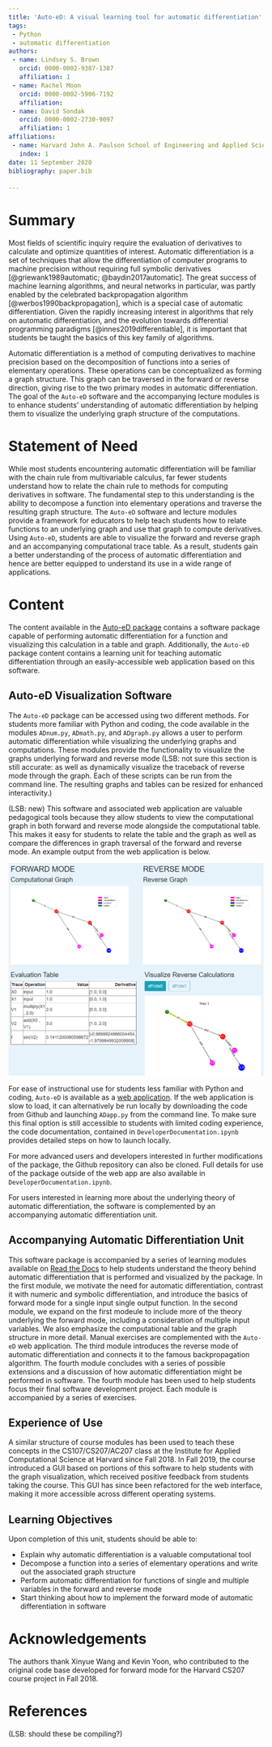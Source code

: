 ```yaml
---
title: 'Auto-eD: A visual learning tool for automatic differentiation'
tags:
 - Python
 - automatic differentiation
authors:
 - name: Lindsey S. Brown
   orcid: 0000-0002-9387-1387
   affiliation: 1
 - name: Rachel Moon
   orcid: 0000-0002-5906-7192
   affiliation:
 - name: David Sondak
   orcid: 0000-0002-2730-9097
   affiliation: 1
affiliations:
 - name: Harvard John A. Paulson School of Engineering and Applied Sciences
   index: 1
date: 11 September 2020
bibliography: paper.bib

---
```

# Summary
Most fields of scientific inquiry require the evaluation of derivatives to calculate and optimize quantities of interest.
Automatic differentiation is a set of techniques that allow the differentiation of computer programs to machine precision
without requiring full symbolic derivatives [@griewank1989automatic; @baydin2017automatic]. The great success of machine
learning algorithms, and neural networks in particular, was partly enabled by the celebrated backpropagation algorithm
[@werbos1990backpropagation], which is a special case of automatic differentiation. Given the rapidly increasing interest in
algorithms that rely on automatic differentiation, and the evolution towards differential programming paradigms
[@innes2019differentiable], it is important that students be taught the basics of this key family of algorithms.

<!--Recent research has shown the growing power of machine learning to analyze data, build models, and
predict outcomes, particularly through the use of neural networks.  Automatic differentiation is the basic concept underlying
the backpropagation algorithm, typically employed to fit these neural networks.  However, automatic differentiation is not
limited to this application but is a powerful computational tool for a range of applications, making it important for
students to understand the basics of automatic differentiation.-->

Automatic differentiation is a method of computing derivatives to machine precision based on the decomposition of functions
into a series of elementary operations. These operations can be conceptualized as forming a graph structure. This graph can
be traversed in the forward or reverse direction, giving rise to the two primary modes in automatic differentiation. The goal
of the `Auto-eD` software and the accompanying lecture modules is to enhance students' understanding of automatic
differentiation by helping them to visualize the underlying graph structure of the computations.

# Statement of Need
While most students encountering automatic differentiation will be familiar with the chain rule from multivariable calculus,
far fewer students understand how to relate the chain rule to methods for computing derivatives in software. The fundamental
step to this understanding is the ability to decompose a function into elementary operations and traverse the resulting graph
structure. The `Auto-eD` software and lecture modules provide a framework for educators to help teach students how to relate
functions to an underlying graph and use that graph to compute derivatives. Using `Auto-eD`, students are able to visualize
the forward and reverse graph and an accompanying computational trace table. As a result, students gain a better
understanding of the process of automatic differentiation and hence are better equipped to understand its use in a wide range
of applications.

# Content
The content available in the [Auto-eD package](https://github.com/lindseysbrown/Auto-eD) contains a software package capable
of performing automatic differentiation for a function and visualizing this calculation in a table and graph. Additionally,
the `Auto-eD` package content contains a learning unit for teaching automatic differentiation through an easily-accessible
web application based on this software.

## Auto-eD Visualization Software
The `Auto-eD` package can be accessed using two different methods. For students more familiar with Python and coding, the
code available in the modules `ADnum.py`, `ADmath.py`, and `ADgraph.py` allows a user to perform automatic differentiation
while visualizing the underlying graphs and computations. These modules provide the functionality to visualize the graphs
underlying forward and reverse mode (LSB: not sure this section is still accurate: as well as dynamically visualize the traceback of reverse mode through the graph. Each of
these scripts can be run from the command line. The resulting graphs and tables can be resized for enhanced interactivity.)

(LSB: new) This software and associated web application are valuable pedagogical tools because they allow students to view the computational graph 
in both forward and reverse mode alongside the computational table.  This makes it easy for students to relate 
the table and the graph as well as compare the differences in graph traversal of the forward and reverse mode.  An example output
from the web application is below.

![demo](AutoEdDemo.PNG)


For ease of instructional use for students less familiar with Python and coding, `Auto-eD` is available as a [web
application](https://autoed.herokuapp.com). If the web application is slow to load, it can alternatively be run locally by
downloading the code from Github and launching `ADapp.py` from the command line. To make sure this final option is still
accessible to students with limited coding experience, the code documentation, contained in `DeveloperDocumentation.ipynb` provides detailed steps on how to launch
locally.

For more advanced users and developers interested in further modifications of the package, the Github repository can also be
cloned. Full details for use of the package outside of the web app are also available in `DeveloperDocumentation.ipynb`.


For users interested in learning more about the underlying theory of automatic differentiation, the software is complemented
by an accompanying automatic differentiation unit.

## Accompanying Automatic Differentiation Unit
This software package is accompanied by a series of learning modules available on [Read the
Docs](https://auto-ed.readthedocs.io/en/latest) to help students understand the theory behind automatic differentiation that
is performed and visualized by the package. In the first module, we motivate the need for automatic differentiation, contrast
it with numeric and symbolic differentiation, and introduce the basics of forward mode for a single input single output
function. In the second module, we expand on the first modeule to include more of the theory underlying the forward mode,
including a consideration of multiple input variables. We also emphasize the computational table and the graph structure in
more detail. Manual exercises are complemented with the `Auto-eD` web application. The third module introduces the reverse mode of automatic
differentiation and connects it to the famous backpropagation algorithm. The fourth module concludes with a series of
possible extensions and a discussion of how automatic differentiation might be performed in software. The fourth module has
been used to help students focus their final software development project. Each module is accompanied by a series of
exercises.

## Experience of Use
A similar structure of course modules has been used to teach these concepts in the CS107/CS207/AC207 class at the Institute
for Applied Computational Science at Harvard since Fall 2018. In Fall 2019, the course introduced a GUI based on portions of
this software to help students with the graph visualization, which received positive feedback from students taking the
course.  This GUI has since been refactored for the web interface, making it more accessible across different operating
systems.

## Learning Objectives
Upon completion of this unit, students should be able to:
- Explain why automatic differentiation is a valuable computational tool
- Decompose a function into a series of elementary operations and write out the associated graph structure
- Perform automatic differentiation for functions of single and multiple variables in the forward and reverse mode
- Start thinking about how to implement the forward mode of automatic differentiation in software


# Acknowledgements
The authors thank Xinyue Wang and Kevin Yoon, who contributed to the original code base developed for forward mode for the
Harvard CS207 course project in Fall 2018.

# References
(LSB: should these be compiling?)
